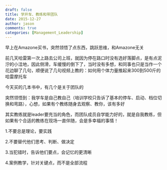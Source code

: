 ```yaml
---
draft: false
title: 学开车、教练和带团队
date: 2015-12-27
author: jason
comments: true
categories: [Management_Leadership]
---
```

早上在Amazone买书，突然领悟了点东西，跳跃思维，和Amazone无关

前几天哈雷第一次上路去公司上班，就因为停在路口时没有选好落脚点，是有点泥泞的小洼地，因此侧滑，车缓慢的倒下了，当时没有多想，和同事也只是当作一个花边聊了几句，顺便说了几句视频上教的：如何用个体力量推起来300到500斤的哈雷摩托车

今天买的几本书中，有几个是关于团队的

突然领悟到：我学车是自己教自己（培训学校只告诉了基本的停车、启动、档位切换和弯路），心想，如果有个教练随身去观察、教你，该有多好

其实教练就是leader要充当的角色，而团队成员自学能力好的，就是自我教练，但如果有个合适的教练在现场一直伴随，会是多幸福的事情！

1.不要总是理论，要实践

2.不要替代他们思考、判断、做决定

3.当犯错时，告诉他们要点，会记忆的更清晰

4.案例教学，针对关键点，而不是全部流程
